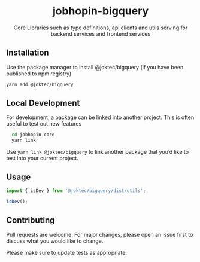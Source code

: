 <div align="center">
  <h1>jobhopin-bigquery</h1>
  <p>Core Libraries such as type definitions, api clients and utils serving for backend services and frontend services</p>
  </div>
</div>

## Installation

Use the package manager to install @joktec/bigquery (if you have been published to npm registry)

```bash
yarn add @joktec/bigquery
```

## Local Development
For development, a package can be linked into another project. This is often useful to test out new features

```bash
  cd jobhopin-core
  yarn link
```

Use `yarn link @joktec/bigquery` to link another package that you’d like to test into your current project.

## Usage

```javascript
import { isDev } from '@joktec/bigquery/dist/utils';

isDev();
```

## Contributing

Pull requests are welcome. For major changes, please open an issue first to discuss what you would like to change.

Please make sure to update tests as appropriate.
